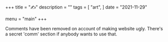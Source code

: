 +++
title = "✍"
description = ""
tags = [
    "art",
]
date = "2021-11-29"

menu = "main"
+++


Comments have been removed on account of making website ugly. 
There's a secret 'comm' section if anybody wants to use that.
